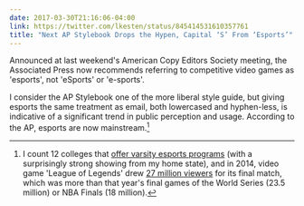 ```yaml
---
date: 2017-03-30T21:16:06-04:00
link: https://twitter.com/lkesten/status/845414531610357761
title: "Next AP Stylebook Drops the Hypen, Capital ‘S’ From ‘Esports’"
---
```


Announced at last weekend's American Copy Editors Society meeting, the Associated Press now recommends referring to competitive video games as 'esports', not 'eSports' or 'e-sports'. 

I consider the AP Stylebook one of the more liberal style guide, but giving esports the same treatment as email, both lowercased and hyphen-less, is indicative of a significant trend in public perception and usage. According to the AP, esports are now mainstream.[^1] 

[^1]: I count 12 colleges that [offer varsity esports programs][games edu] (with a surprisingly strong showing from my home state), and in 2014, video game 'League of Legends' drew [27 million viewers][espn] for its final match, which was more than that year's final games of the World Series (23.5 million) or NBA Finals (18 million). 


[games edu]: https://en.wikipedia.org/wiki/List_of_collegiate_varsity_eSports_programs
[espn]: http://www.espn.com/espn/story/_/page/instantawesome-leagueoflegends-141201/league-legends-championships-watched-more-people-nba-finals-world-series-clinchers


